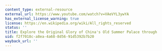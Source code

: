 ```yaml
---
content_type: external-resource
external_url: https://www.youtube.com/watch?v=VAeVYL3ywYA
has_external_license_warning: true
license: https://en.wikipedia.org/wiki/All_rights_reserved
status: ''
title: Explore the Original Glory of China's Old Summer Palace through VR
uid: f2f7018c-a8ea-4a68-8d56-91d5392b7b20
wayback_url: ''
---
```


